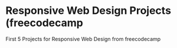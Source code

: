 # Responsive Web Design Projects (freecodecamp
 First 5 Projects for Responsive Web Design from freecodecamp
